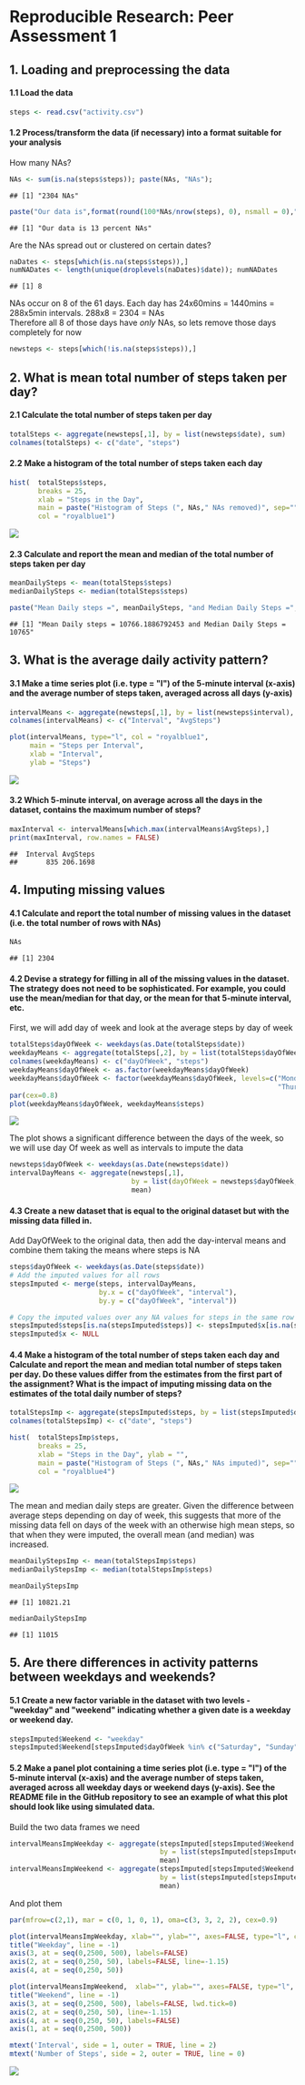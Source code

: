# Reproducible Research: Peer Assessment 1


## 1. Loading and preprocessing the data
#### 1.1 Load the data

```r
steps <- read.csv("activity.csv")
```

#### 1.2 Process/transform the data (if necessary) into a format suitable for your analysis
How many NAs?

```r
NAs <- sum(is.na(steps$steps)); paste(NAs, "NAs"); 
```

```
## [1] "2304 NAs"
```

```r
paste("Our data is",format(round(100*NAs/nrow(steps), 0), nsmall = 0),"percent NAs")
```

```
## [1] "Our data is 13 percent NAs"
```

Are the NAs spread out or clustered on certain dates?

```r
naDates <- steps[which(is.na(steps$steps)),]
numNADates <- length(unique(droplevels(naDates)$date)); numNADates
```

```
## [1] 8
```

NAs occur on 8 of the 61 days. Each day has 24x60mins = 1440mins = 288x5min intervals. 288x8 = 2304 = NAs  
Therefore all 8 of those days have *only* NAs, so lets remove those days completely for now

```r
newsteps <- steps[which(!is.na(steps$steps)),]
```

## 2. What is mean total number of steps taken per day?

#### 2.1 Calculate the total number of steps taken per day

```r
totalSteps <- aggregate(newsteps[,1], by = list(newsteps$date), sum)
colnames(totalSteps) <- c("date", "steps")
```

#### 2.2 Make a histogram of the total number of steps taken each day

```r
hist(  totalSteps$steps,
       breaks = 25, 
       xlab = "Steps in the Day",
       main = paste("Histogram of Steps (", NAs," NAs removed)", sep=""),
       col = "royalblue1")
```

![](PA1_template_files/figure-html/unnamed-chunk-6-1.png)<!-- -->

#### 2.3 Calculate and report the mean and median of the total number of steps taken per day

```r
meanDailySteps <- mean(totalSteps$steps)
medianDailySteps <- median(totalSteps$steps)

paste("Mean Daily steps =", meanDailySteps, "and Median Daily Steps =", medianDailySteps)
```

```
## [1] "Mean Daily steps = 10766.1886792453 and Median Daily Steps = 10765"
```

## 3. What is the average daily activity pattern?

#### 3.1 Make a time series plot (i.e. type = "l") of the 5-minute interval (x-axis) and the average number of steps taken, averaged across all days (y-axis)

```r
intervalMeans <- aggregate(newsteps[,1], by = list(newsteps$interval), mean)
colnames(intervalMeans) <- c("Interval", "AvgSteps")

plot(intervalMeans, type="l", col = "royalblue1", 
     main = "Steps per Interval", 
     xlab = "Interval", 
     ylab = "Steps")
```

![](PA1_template_files/figure-html/unnamed-chunk-8-1.png)<!-- -->

#### 3.2 Which 5-minute interval, on average across all the days in the dataset, contains the maximum number of steps?

```r
maxInterval <- intervalMeans[which.max(intervalMeans$AvgSteps),]
print(maxInterval, row.names = FALSE)
```

```
##  Interval AvgSteps
##       835 206.1698
```

## 4. Imputing missing values
#### 4.1 Calculate and report the total number of missing values in the dataset (i.e. the total number of rows with NAs)

```r
NAs
```

```
## [1] 2304
```

#### 4.2 Devise a strategy for filling in all of the missing values in the dataset. The strategy does not need to be sophisticated. For example, you could use the mean/median for that day, or the mean for that 5-minute interval, etc.

First, we will add day of week and look at the average steps by day of week

```r
totalSteps$dayOfWeek <- weekdays(as.Date(totalSteps$date))
weekdayMeans <- aggregate(totalSteps[,2], by = list(totalSteps$dayOfWeek), mean)
colnames(weekdayMeans) <- c("dayOfWeek", "steps")
weekdayMeans$dayOfWeek <- as.factor(weekdayMeans$dayOfWeek)
weekdayMeans$dayOfWeek <- factor(weekdayMeans$dayOfWeek, levels=c("Monday", "Tuesday", "Wednesday", 
                                                                  "Thursday", "Friday", "Saturday", "Sunday"))
par(cex=0.8)
plot(weekdayMeans$dayOfWeek, weekdayMeans$steps)
```

![](PA1_template_files/figure-html/unnamed-chunk-11-1.png)<!-- -->

The plot shows a significant difference between the days of the week, so we will use day Of week as well as intervals to impute the data

```r
newsteps$dayOfWeek <- weekdays(as.Date(newsteps$date))
intervalDayMeans <- aggregate(newsteps[,1], 
                              by = list(dayOfWeek = newsteps$dayOfWeek, interval = newsteps$interval), 
                              mean)
```

#### 4.3 Create a new dataset that is equal to the original dataset but with the missing data filled in.

Add DayOfWeek to the original data, then add the day-interval means and combine them taking the means where steps is NA

```r
steps$dayOfWeek <- weekdays(as.Date(steps$date))
# Add the imputed values for all rows
stepsImputed <- merge(steps, intervalDayMeans, 
                      by.x = c("dayOfWeek", "interval"), 
                      by.y = c("dayOfWeek", "interval"))

# Copy the imputed values over any NA values for steps in the same row and remove the redundant column
stepsImputed$steps[is.na(stepsImputed$steps)] <- stepsImputed$x[is.na(stepsImputed$steps)]
stepsImputed$x <- NULL
```

#### 4.4 Make a histogram of the total number of steps taken each day and Calculate and report the mean and median total number of steps taken per day. Do these values differ from the estimates from the first part of the assignment? What is the impact of imputing missing data on the estimates of the total daily number of steps?

```r
totalStepsImp <- aggregate(stepsImputed$steps, by = list(stepsImputed$date), sum)
colnames(totalStepsImp) <- c("date", "steps")

hist(  totalStepsImp$steps,
       breaks = 25, 
       xlab = "Steps in the Day", ylab = "",
       main = paste("Histogram of Steps (", NAs," NAs imputed)", sep=""),
       col = "royalblue4")
```

![](PA1_template_files/figure-html/unnamed-chunk-14-1.png)<!-- -->

The mean and median daily steps are greater. Given the difference between average steps depending on day of week, this suggests that more of the missing data fell on days of the week with an otherwise high mean steps, so that when they were imputed, the overall mean (and median) was increased.

```r
meanDailyStepsImp <- mean(totalStepsImp$steps)
medianDailyStepsImp <- median(totalStepsImp$steps)

meanDailyStepsImp
```

```
## [1] 10821.21
```

```r
medianDailyStepsImp
```

```
## [1] 11015
```

## 5. Are there differences in activity patterns between weekdays and weekends?

#### 5.1 Create a new factor variable in the dataset with two levels - "weekday" and "weekend" indicating whether a given date is a weekday or weekend day.

```r
stepsImputed$Weekend <- "weekday"
stepsImputed$Weekend[stepsImputed$dayOfWeek %in% c("Saturday", "Sunday")] <- "weekend"
```

#### 5.2 Make a panel plot containing a time series plot (i.e. type = "l") of the 5-minute interval (x-axis) and the average number of steps taken, averaged across all weekday days or weekend days (y-axis). See the README file in the GitHub repository to see an example of what this plot should look like using simulated data.

Build the two data frames we need

```r
intervalMeansImpWeekday <- aggregate(stepsImputed[stepsImputed$Weekend == "weekday","steps"], 
                                     by = list(stepsImputed[stepsImputed$Weekend == "weekday", "interval"]), 
                                     mean)
intervalMeansImpWeekend <- aggregate(stepsImputed[stepsImputed$Weekend == "weekend","steps"], 
                                     by = list(stepsImputed[stepsImputed$Weekend == "weekend", "interval"]), 
                                     mean)
```

And plot them

```r
par(mfrow=c(2,1), mar = c(0, 1, 0, 1), oma=c(3, 3, 2, 2), cex=0.9)

plot(intervalMeansImpWeekday, xlab="", ylab="", axes=FALSE, type="l", col = "royalblue1")
title("Weekday", line = -1)
axis(3, at = seq(0,2500, 500), labels=FALSE) 
axis(2, at = seq(0,250, 50), labels=FALSE, line=-1.15)
axis(4, at = seq(0,250, 50))

plot(intervalMeansImpWeekend,  xlab="", ylab="", axes=FALSE, type="l", col = "royalblue1", ylim=c(0,200))
title("Weekend", line = -1)
axis(3, at = seq(0,2500, 500), labels=FALSE, lwd.tick=0) 
axis(2, at = seq(0,250, 50), line=-1.15)
axis(4, at = seq(0,250, 50), labels=FALSE)
axis(1, at = seq(0,2500, 500)) 

mtext('Interval', side = 1, outer = TRUE, line = 2)
mtext('Number of Steps', side = 2, outer = TRUE, line = 0)
```

![](PA1_template_files/figure-html/unnamed-chunk-18-1.png)<!-- -->

